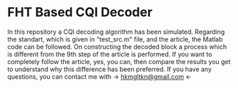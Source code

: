 # FHT Based CQI Decoder
In this repository a CQI decoding algorithm has been simulated. Regarding the standart, which is given in "test_src.m" file, and the
article, the Matlab code can be followed. On constructing the decoded block a process which is different from the 9th step of the article
is performed. If you want to completely follow the article, yes, you can, then compare the results you get to understand why this
difference has been preferred. If you have any questions, you can contact me with -> hkmgltkn@gmail.com <-
